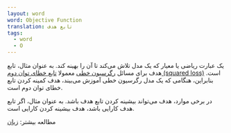 ```yaml
---
layout: word
word: Objective Function
translation: تابع هدف
tags:
  - word
  - O
---
```

یک عبارت ریاضی یا معیار که یک مدل تلاش می‌کند تا آن را بهینه کند. به عنوان مثال، تابع هدف برای مسائل [رگرسیون خطی](/L/linear_regression) معمولا [تابع خطای توان دوم (squared loss)](/S/squared_loss) است. بنابراین، هنگامی که یک مدل رگرسیون خطی آموزش می‌بیند، هدف کمینه کردن تابع خطای توان دوم است.

در برخی موارد، هدف می‌تواند بیشینه کردن تابع هدف باشد. به عنوان مثال، اگر تابع هدف کارایی باشد، هدف بیشینه کردن کارایی است.

مطالعه بیشتر: [زیان](/L/loss)
